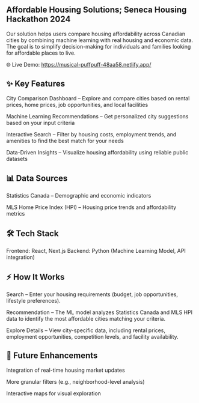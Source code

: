 ## Affordable Housing Solutions; Seneca Housing Hackathon 2024

Our solution helps users compare housing affordability across Canadian cities by combining machine learning with real housing and economic data.
The goal is to simplify decision-making for individuals and families looking for affordable places to live.

🌐 Live Demo: https://musical-puffpuff-48aa58.netlify.app/

## ✨ Key Features

City Comparison Dashboard – Explore and compare cities based on rental prices, home prices, job opportunities, and local facilities

Machine Learning Recommendations – Get personalized city suggestions based on your input criteria

Interactive Search – Filter by housing costs, employment trends, and amenities to find the best match for your needs

Data-Driven Insights – Visualize housing affordability using reliable public datasets


## 📊 Data Sources

Statistics Canada – Demographic and economic indicators

MLS Home Price Index (HPI) – Housing price trends and affordability metrics


## 🛠️ Tech Stack

Frontend:	React, Next.js
Backend:	Python (Machine Learning Model, API integration)



## ⚡ How It Works

Search – Enter your housing requirements (budget, job opportunities, lifestyle preferences).

Recommendation – The ML model analyzes Statistics Canada and MLS HPI data to identify the most affordable cities matching your criteria.

Explore Details – View city-specific data, including rental prices, employment opportunities, competition levels, and facility availability.


## 🚀 Future Enhancements

Integration of real-time housing market updates

More granular filters (e.g., neighborhood-level analysis)

Interactive maps for visual exploration



